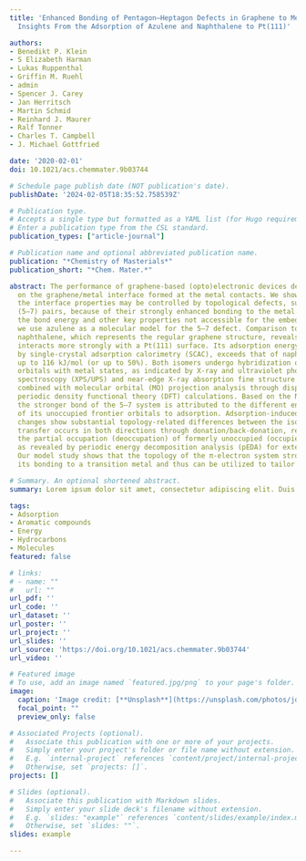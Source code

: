 ```yaml
---
title: 'Enhanced Bonding of Pentagon–Heptagon Defects in Graphene to Metal Surfaces:
  Insights From the Adsorption of Azulene and Naphthalene to Pt(111)'

authors:
- Benedikt P. Klein
- S Elizabeth Harman
- Lukas Ruppenthal
- Griffin M. Ruehl
- admin
- Spencer J. Carey
- Jan Herritsch
- Martin Schmid
- Reinhard J. Maurer
- Ralf Tonner
- Charles T. Campbell
- J. Michael Gottfried

date: '2020-02-01'
doi: 10.1021/acs.chemmater.9b03744

# Schedule page publish date (NOT publication's date).
publishDate: '2024-02-05T18:35:52.758539Z'

# Publication type.
# Accepts a single type but formatted as a YAML list (for Hugo requirements).
# Enter a publication type from the CSL standard.
publication_types: ["article-journal"]

# Publication name and optional abbreviated publication name.
publication: "*Chemistry of Masterials*"
publication_short: "*Chem. Mater.*"

abstract: The performance of graphene-based (opto)electronic devices depends critically
  on the graphene/metal interface formed at the metal contacts. We show here that
  the interface properties may be controlled by topological defects, such as the pentagon–heptagon
  (5–7) pairs, because of their strongly enhanced bonding to the metal. To measure
  the bond energy and other key properties not accessible for the embedded defects,
  we use azulene as a molecular model for the 5–7 defect. Comparison to its isomer
  naphthalene, which represents the regular graphene structure, reveals that azulene
  interacts more strongly with a Pt(111) surface. Its adsorption energy, as measured
  by single-crystal adsorption calorimetry (SCAC), exceeds that of naphthalene by
  up to 116 kJ/mol (or up to 50%). Both isomers undergo hybridization of their frontier
  orbitals with metal states, as indicated by X-ray and ultraviolet photoelectron
  spectroscopy (XPS/UPS) and near-edge X-ray absorption fine structure (NEXAFS) spectroscopy
  combined with molecular orbital (MO) projection analysis through dispersion-corrected,
  periodic density functional theory (DFT) calculations. Based on the NEXAFS/DFT analysis,
  the stronger bond of the 5–7 system is attributed to the different energetic response
  of its unoccupied frontier orbitals to adsorption. Adsorption-induced bond-length
  changes show substantial topology-related differences between the isomers. Electron
  transfer occurs in both directions through donation/back-donation, resulting in
  the partial occupation (deoccupation) of formerly unoccupied (occupied) orbitals,
  as revealed by periodic energy decomposition analysis (pEDA) for extended systems.
  Our model study shows that the topology of the π-electron system strongly affects
  its bonding to a transition metal and thus can be utilized to tailor interface properties.

# Summary. An optional shortened abstract.
summary: Lorem ipsum dolor sit amet, consectetur adipiscing elit. Duis posuere tellus ac convallis placerat. Proin tincidunt magna sed ex sollicitudin condimentum.

tags:
- Adsorption
- Aromatic compounds
- Energy
- Hydrocarbons
- Molecules
featured: false

# links:
# - name: ""
#   url: ""
url_pdf: ''
url_code: ''
url_dataset: ''
url_poster: ''
url_project: ''
url_slides: ''
url_source: 'https://doi.org/10.1021/acs.chemmater.9b03744'
url_video: ''

# Featured image
# To use, add an image named `featured.jpg/png` to your page's folder. 
image:
  caption: 'Image credit: [**Unsplash**](https://unsplash.com/photos/jdD8gXaTZsc)'
  focal_point: ""
  preview_only: false

# Associated Projects (optional).
#   Associate this publication with one or more of your projects.
#   Simply enter your project's folder or file name without extension.
#   E.g. `internal-project` references `content/project/internal-project/index.md`.
#   Otherwise, set `projects: []`.
projects: []

# Slides (optional).
#   Associate this publication with Markdown slides.
#   Simply enter your slide deck's filename without extension.
#   E.g. `slides: "example"` references `content/slides/example/index.md`.
#   Otherwise, set `slides: ""`.
slides: example

---
```

